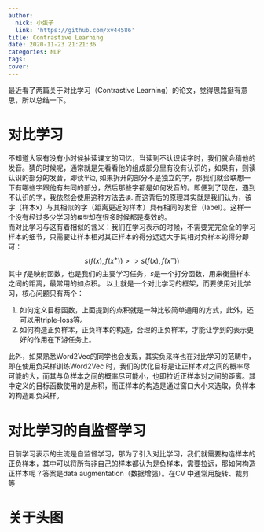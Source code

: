 ```yaml
---
author:
  nick: 小蛋子
  link: 'https://github.com/xv44586'
title: Contrastive Learning
date: 2020-11-23 21:21:36
categories: NLP
tags:
cover:
---
```

<!-- toc -->
最近看了两篇关于对比学习（Contrastive Learning）的论文，觉得思路挺有意思，所以总结一下。

# 对比学习
不知道大家有没有小时候抽读课文的回忆，当读到不认识读字时，我们就会猜他的发音。猜的时候呢，通常就是先看看他的组成部分里有没有认识的，如果有，则读认识的部分的发音，即读<code>半边</code>, 如果拆开的部分不是独立的字，那我们就会联想一下有哪些字跟他有共同的部分，然后那些字都是如何发音的。即便到了现在，遇到不认识的字，我依然会使用这种方法去<code>读</code>. 而这背后的原理其实就是我们认为，该字（样本x）与其相似的字（距离更近的样本）具有相同的发音（label）。这样一个没有经过多少学习的<code>模型</code>却在很多时候都是奏效的。  
而对比学习与这有着相似的含义：我们在学习表示的时候，不需要完完全全的学习样本的细节，只需要让样本相对其正样本的得分远远大于其相对负样本的得分即可：
$$
s(f(x), f(x^+)) >> s(f(x),f(x^-))
$$
其中 $f$是映射函数，也是我们的主要学习任务，$s$是一个打分函数，用来衡量样本之间的距离，最常用的如点积。
以上就是一个对比学习的框架，而要使用对比学习，核心问题只有两个：
1. 如何定义目标函数，上面提到的点积就是一种比较简单通用的方式，此外，还可以用triple-loss等。
2. 如何构造正负样本，正负样本的构造，合理的正负样本，才能让学到的表示更好的作用在下游任务上。

此外，如果熟悉Word2Vec的同学也会发现，其实负采样也在对比学习的范畴中，即在使用负采样训练Word2Vec 时，我们的优化目标是让正样本对之间的概率尽可能的大，而其与负样本之间的概率尽可能小，也即拉近正样本对之间的距离。其中定义的目标函数使用的是点积，而正样本的构造是通过窗口大小来选取，负样本的构造即负采样。

# 对比学习的自监督学习
目前学习表示的主流是自监督学习，那为了引入对比学习，我们就需要构造样本的正负样本，其中可以将所有非自己的样本都认为是负样本，需要拉远，那如何构造正样本呢？答案是data augmentation（数据增强）。在CV 中通常用旋转、裁剪等


# 关于头图